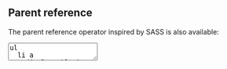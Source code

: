 ---
---

<div class="step" markdown="1">

## Parent reference

The parent reference operator inspired by SASS is also available:

<div><textarea class="stylus">
ul
  li a
    display: block
    color: blue
    padding: 5px
    html.ie &
      padding: 6px
    &:hover
      color: red
</textarea></div>
</div>
